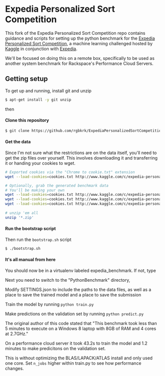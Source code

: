 Expedia Personalized Sort Competition
=====================================

This fork of the Expedia Personalized Sort Competition repo contains guidance and scripts for setting up the python benchmark for the  [Expedia Personalized Sort Competition](https://www.kaggle.com/c/expedia-personalized-sort), a machine learning challenged hosted by [Kaggle](https://www.kaggle.com) in conjunction with [Expedia](http://www.expedia.com/).

We'll be focused on doing this on a remote box, specifically to be used as another system benchmark for Rackspace's Performance Cloud Servers.

## Getting setup

To get up and running, install git and unzip

```bash
$ apt-get install -y git unzip
```

then

#### Clone this repository

```bash
$ git clone https://github.com/rgbkrk/ExpediaPersonalizedSortCompetition
```

#### Get the data

Since I'm not sure what the restrictions are on the data itself, you'll need to get the zip files over yourself. This involves downloading it and transferring it or handing your cookies to wget.

```bash
# Exported cookies via the "Chrome to cookie.txt" extension
wget --load-cookies=cookies.txt http://www.kaggle.com/c/expedia-personalized-sort/download/data.zip

# Optionally, grab the generated benchmark data
# You'll be making your own
wget --load-cookies=cookies.txt http://www.kaggle.com/c/expedia-personalized-sort/download/basicPythonBenchmark.zip
wget --load-cookies=cookies.txt http://www.kaggle.com/c/expedia-personalized-sort/download/testOrderBenchmark.zip
wget --load-cookies=cookies.txt http://www.kaggle.com/c/expedia-personalized-sort/download/randomBenchmark.zip
 
# unzip 'em all
unzip '*.zip'
```

#### Run the bootstrap script

Then run the `bootstrap.sh` script

```bash
$ ./bootstrap.sh
```

#### It's all manual from here

You should now be in a virtualenv labeled expedia_benchmark. If not, type 

Next you need to switch to the "PythonBenchmark" directory, 

Modify SETTINGS.json to include the paths to the data files, as well as a place to save the trained model and a place to save the submission

Train the model by running `python train.py`

Make predictions on the validation set by running `python predict.py`

The original author of this code stated that "This benchmark took less than 5 minutes to execute on a Windows 8 laptop with 8GB of RAM and 4 cores at 2.7GHz."

On a performance cloud server it took 43.2s to train the model and 1.2 minutes to make predicitons on the validation set.

This is without optimizing the BLAS/LAPACK/ATLAS install and only used one core. Set `n_jobs` higher within train.py to see how performance changes. 

